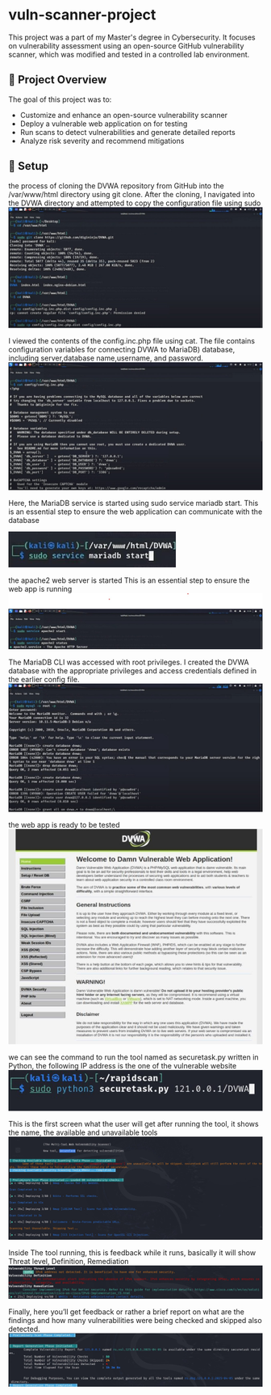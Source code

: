 # vuln-scanner-project
This project was a part of my Master's degree in Cybersecurity. It focuses on vulnerability assessment using an open-source GitHub vulnerability scanner, which was modified and tested in a controlled lab environment.

## 🔧 Project Overview

The goal of this project was to:
- Customize and enhance an open-source vulnerability scanner
- Deploy a vulnerable web application on for testing
- Run scans to detect vulnerabilities and generate detailed reports
- Analyze risk severity and recommend mitigations

## 📸 Setup
the process of cloning the DVWA repository from GitHub into the /var/www/html directory using git clone. After the cloning, I navigated into the DVWA directory and attempted to copy the configuration file using sudo
![Scanner Running](images/DVWA%201.jpg)

I viewed the contents of the config.inc.php file using cat. The file contains configuration variables for connecting DVWA to MariaDB) database, including server,database name,username, and password.
![Scanner Running](images/DVWA%202.jpg)

Here, the MariaDB service is started using sudo service mariadb start. This is an essential step to ensure the web application can communicate with the database

![Scanner Running](images/DVWA%203.jpg)

the apache2 web server is started This is an essential step to ensure the web app is running
![Scanner Running](images/DVWA%205.jpg)

The MariaDB CLI was accessed with root privileges. I created the DVWA database with the appropriate privileges and access credentials defined in the earlier config file.
![Scanner Running](images/DVWA%204.jpg)

the web app is ready to be tested
![Scanner Running](images/DVWA.jpg)

we can see the command to run the tool named as securetask.py written in Python, the following IP address is the one of the vulnerable website
![Scanner Running](images/Running%20Command.jpg)

This is the first screen what the user will get after running the tool, it shows the name, the available and unavailable tools
![Scanner Running](images/Scanner%20running.jpg)

Inside The tool running, this is feedback while it runs, basically it will show Threat level, Definition, Remediation
![Scanner Running](images/Scanner%20feedback.jpg)


Finally, here you’ll get feedback or rather a brief report on what are the findings and how many vulnerabilities were being checked and skipped also detected.
![Scanner Running](images/Scanner%20results.jpg)
